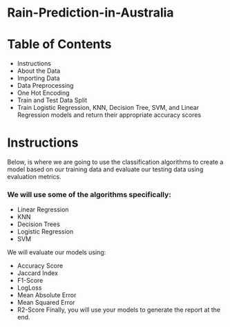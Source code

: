 # Rain-Prediction-in-Australia
# Table of Contents
- Instructions
- About the Data
- Importing Data
- Data Preprocessing
- One Hot Encoding
- Train and Test Data Split
- Train Logistic Regression, KNN, Decision Tree, SVM, and Linear Regression models and return their appropriate accuracy scores
# Instructions
Below, is where we are going to use the classification algorithms to create a model based on our training data and evaluate our testing data using evaluation metrics.
### We will use some of the algorithms specifically:
- Linear Regression
- KNN
- Decision Trees
- Logistic Regression
- SVM
  
We will evaluate our models using:
- Accuracy Score
- Jaccard Index
- F1-Score
- LogLoss
- Mean Absolute Error
- Mean Squared Error
- R2-Score
Finally, you will use your models to generate the report at the end.
